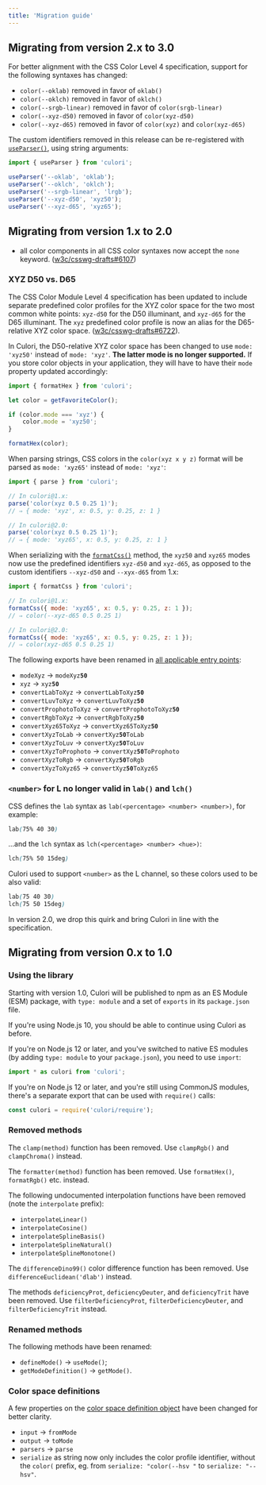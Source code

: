 ```yaml
---
title: 'Migration guide'
---
```


## Migrating from version 2.x to 3.0

For better alignment with the CSS Color Level 4 specification, support for the following syntaxes has changed:

* `color(--oklab)` removed in favor of `oklab()`
* `color(--oklch)` removed in favor of `oklch()`
* `color(--srgb-linear)` removed in favor of `color(srgb-linear)`
* `color(--xyz-d50)` removed in favor of `color(xyz-d50)`
* `color(--xyz-d65)` removed in favor of `color(xyz)` and `color(xyz-d65)`

The custom identifiers removed in this release can be re-registered with [`useParser()`](/api/#useParser), using string arguments:

```js
import { useParser } from 'culori';

useParser('--oklab', 'oklab');
useParser('--oklch', 'oklch');
useParser('--srgb-linear', 'lrgb');
useParser('--xyz-d50', 'xyz50');
useParser('--xyz-d65', 'xyz65');
```

## Migrating from version 1.x to 2.0

* all color components in all CSS color syntaxes now accept the `none` keyword. ([w3c/csswg-drafts#6107](https://github.com/w3c/csswg-drafts/issues/6107))

### XYZ D50 vs. D65

The CSS Color Module Level 4 specification has been updated to include separate predefined color profiles for the XYZ color space for the two most common white points: `xyz-d50` for the D50 illuminant, and `xyz-d65` for the D65 illuminant. The `xyz` predefined color profile is now an alias for the D65-relative XYZ color space. ([w3c/csswg-drafts#6722](https://github.com/w3c/csswg-drafts/issues/6722)). 

In Culori, the D50-relative XYZ color space has been changed to use `mode: 'xyz50'` instead of `mode: 'xyz'`. __The latter mode is no longer supported.__ If you store color objects in your application, they will have to have their `mode` property updated accordingly:

```js
import { formatHex } from 'culori';

let color = getFavoriteColor();

if (color.mode === 'xyz') {
	color.mode = 'xyz50';
}

formatHex(color);
```

When parsing strings, CSS colors in the `color(xyz x y z)` format will be parsed as `mode: 'xyz65'` instead of `mode: 'xyz'`:

```js
import { parse } from 'culori';

// In culori@1.x:
parse('color(xyz 0.5 0.25 1)');
// ⇒ { mode: 'xyz', x: 0.5, y: 0.25, z: 1 }

// In culori@2.0:
parse('color(xyz 0.5 0.25 1)');
// ⇒ { mode: 'xyz65', x: 0.5, y: 0.25, z: 1 }
```

When serializing with the [`formatCss()`](/api#formatCss) method, the `xyz50` and `xyz65` modes now use the predefined identifiers `xyz-d50` and `xyz-d65`, as opposed to the custom identifiers `--xyz-d50` and `--xyx-d65` from 1.x:

```js
import { formatCss } from 'culori';

// In culori@1.x:
formatCss({ mode: 'xyz65', x: 0.5, y: 0.25, z: 1 });
// ⇒ color(--xyz-d65 0.5 0.25 1)

// In culori@2.0:
formatCss({ mode: 'xyz65', x: 0.5, y: 0.25, z: 1 });
// ⇒ color(xyz-d65 0.5 0.25 1)
```

The following exports have been renamed in [all applicable entry points](/guides/tree-shaking):

* <code>modeXyz</code> → <code>modeXyz<strong>50</strong></code>
* <code>xyz</code> → <code>xyz<strong>50</strong></code>
* <code>convertLabToXyz</code> → <code>convertLabToXyz<strong>50</strong></code>
* <code>convertLuvToXyz</code> → <code>convertLuvToXyz<strong>50</strong></code>
* <code>convertProphotoToXyz</code> → <code>convertProphotoToXyz<strong>50</strong></code>
* <code>convertRgbToXyz</code> → <code>convertRgbToXyz<strong>50</strong></code>
* <code>convertXyz65ToXyz</code> → <code>convertXyz65ToXyz<strong>50</strong></code>
* <code>convertXyzToLab</code> → <code>convertXyz<strong>50</strong>ToLab</code>
* <code>convertXyzToLuv</code> → <code>convertXyz<strong>50</strong>ToLuv</code>
* <code>convertXyzToProphoto</code> → <code>convertXyz<strong>50</strong>ToProphoto</code>
* <code>convertXyzToRgb</code> → <code>convertXyz<strong>50</strong>ToRgb</code>
* <code>convertXyzToXyz65</code> → <code>convertXyz<strong>50</strong>ToXyz65</code>

### `<number>` for L no longer valid in `lab()` and `lch()`

CSS defines the `lab` syntax as `lab(<percentage> <number> <number>)`, for example:

```css
lab(75% 40 30)
```

...and the `lch` syntax as `lch(<percentage> <number> <hue>)`:

```css
lch(75% 50 15deg)
```

Culori used to support `<number>` as the L channel, so these colors used to be also valid:

```css
lab(75 40 30)
lch(75 50 15deg)
```

In version 2.0, we drop this quirk and bring Culori in line with the specification.


## Migrating from version 0.x to 1.0

### Using the library

Starting with version 1.0, Culori will be published to npm as an ES Module (ESM) package, with `type: module` and a set of `exports` in its `package.json` file.

If you're using Node.js 10, you should be able to continue using Culori as before. 

If you're on Node.js 12 or later, and you've switched to native ES modules (by adding `type: module` to your `package.json`), you need to use `import`:

```js
import * as culori from 'culori';
```

If you're on Node.js 12 or later, and you're still using CommonJS modules, there's a separate export that can be used with `require()` calls:

```js
const culori = require('culori/require');
```

### Removed methods

The `clamp(method)` function has been removed. Use `clampRgb()` and `clampChroma()` instead.

The `formatter(method)` function has been removed. Use `formatHex()`, `formatRgb()` etc. instead.

The following undocumented interpolation functions have been removed (note the `interpolate` prefix):

-   `interpolateLinear()`
-   `interpolateCosine()`
-   `interpolateSplineBasis()`
-   `interpolateSplineNatural()`
-   `interpolateSplineMonotone()`

The `differenceDino99()` color difference function has been removed. Use `differenceEuclidean('dlab')` instead.

The methods `deficiencyProt`, `deficiencyDeuter`, and `deficiencyTrit` have been removed. Use `filterDeficiencyProt`, `filterDeficiencyDeuter`, and `filterDeficiencyTrit` instead.

### Renamed methods

The following methods have been renamed:

-   `defineMode()` → `useMode()`;
-   `getModeDefinition()` → `getMode()`.

### Color space definitions

A few properties on the [color space definition object](/api#color-space-def) have been changed for better clarity.

-   `input` → `fromMode`
-   `output` → `toMode`
-   `parsers` → `parse`
-   `serialize` as string now only includes the color profile identifier, without the `color(` prefix, eg. from `serialize: "color(--hsv "` to `serialize: "--hsv"`.
